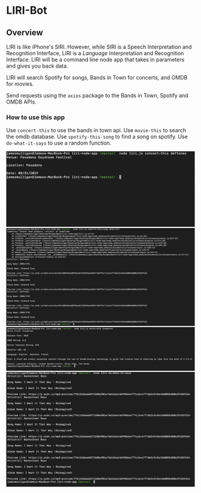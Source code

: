 # LIRI-Bot

## Overview

LIRI is like iPhone's SIRI. However, while SIRI is a Speech Interpretation and Recognition Interface, LIRI is a _Language_ Interpretation and Recognition Interface. LIRI will be a command line node app that takes in parameters and gives you back data.

LIRI will search Spotify for songs, Bands in Town for concerts, and OMDB for movies.

Send requests using the `axios` package to the Bands in Town, Spotify and OMDB APIs.

### How to use this app

Use `concert-this` to use the bands in town api.
Use `movie-this` to search the omdb database.
Use `spotify-this-song` to find a song on spotify.
Use `do-what-it-says` to use a random function.

![bandsintown](images/bandsintown.png)
![bandsintown](images/spotify.png)
![bandsintown](images/omdb.png)
![bandsintown](images/doIt.png)
